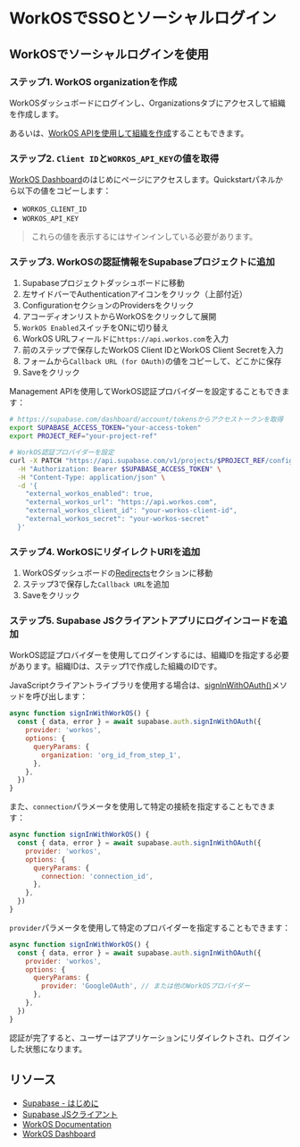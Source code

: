 # WorkOSでSSOとソーシャルログイン

## WorkOSでソーシャルログインを使用

### ステップ1. WorkOS organizationを作成

WorkOSダッシュボードにログインし、Organizationsタブにアクセスして組織を作成します。

あるいは、[WorkOS APIを使用して組織を作成](https://workos.com/docs/reference/organization/create)することもできます。

### ステップ2. `Client ID`と`WORKOS_API_KEY`の値を取得

[WorkOS Dashboard](https://dashboard.workos.com/get-started)のはじめにページにアクセスします。Quickstartパネルから以下の値をコピーします：

- `WORKOS_CLIENT_ID`
- `WORKOS_API_KEY`

> これらの値を表示するにはサインインしている必要があります。

### ステップ3. WorkOSの認証情報をSupabaseプロジェクトに追加

1. Supabaseプロジェクトダッシュボードに移動
2. 左サイドバーでAuthenticationアイコンをクリック（上部付近）
3. ConfigurationセクションのProvidersをクリック
4. アコーディオンリストからWorkOSをクリックして展開
5. `WorkOS Enabled`スイッチをONに切り替え
6. WorkOS URLフィールドに`https://api.workos.com`を入力
7. 前のステップで保存したWorkOS Client IDとWorkOS Client Secretを入力
8. フォームから`Callback URL (for OAuth)`の値をコピーして、どこかに保存
9. Saveをクリック

Management APIを使用してWorkOS認証プロバイダーを設定することもできます：

```bash
# https://supabase.com/dashboard/account/tokensからアクセストークンを取得
export SUPABASE_ACCESS_TOKEN="your-access-token"
export PROJECT_REF="your-project-ref"

# WorkOS認証プロバイダーを設定
curl -X PATCH "https://api.supabase.com/v1/projects/$PROJECT_REF/config/auth" \
  -H "Authorization: Bearer $SUPABASE_ACCESS_TOKEN" \
  -H "Content-Type: application/json" \
  -d '{
    "external_workos_enabled": true,
    "external_workos_url": "https://api.workos.com",
    "external_workos_client_id": "your-workos-client-id",
    "external_workos_secret": "your-workos-secret"
  }'
```

### ステップ4. WorkOSにリダイレクトURIを追加

1. WorkOSダッシュボードの[Redirects](https://dashboard.workos.com/redirects)セクションに移動
2. ステップ3で保存した`Callback URL`を追加
3. Saveをクリック

### ステップ5. Supabase JSクライアントアプリにログインコードを追加

WorkOS認証プロバイダーを使用してログインするには、組織IDを指定する必要があります。組織IDは、ステップ1で作成した組織のIDです。

JavaScriptクライアントライブラリを使用する場合は、[signInWithOAuth()](/docs/reference/javascript/auth-signinwithoauth)メソッドを呼び出します：

```js
async function signInWithWorkOS() {
  const { data, error } = await supabase.auth.signInWithOAuth({
    provider: 'workos',
    options: {
      queryParams: {
        organization: 'org_id_from_step_1',
      },
    },
  })
}
```

また、`connection`パラメータを使用して特定の接続を指定することもできます：

```js
async function signInWithWorkOS() {
  const { data, error } = await supabase.auth.signInWithOAuth({
    provider: 'workos',
    options: {
      queryParams: {
        connection: 'connection_id',
      },
    },
  })
}
```

`provider`パラメータを使用して特定のプロバイダーを指定することもできます：

```js
async function signInWithWorkOS() {
  const { data, error } = await supabase.auth.signInWithOAuth({
    provider: 'workos',
    options: {
      queryParams: {
        provider: 'GoogleOAuth', // または他のWorkOSプロバイダー
      },
    },
  })
}
```

認証が完了すると、ユーザーはアプリケーションにリダイレクトされ、ログインした状態になります。

## リソース

- [Supabase - はじめに](/docs/guides/auth)
- [Supabase JSクライアント](https://github.com/supabase/supabase-js)
- [WorkOS Documentation](https://workos.com/docs)
- [WorkOS Dashboard](https://dashboard.workos.com)
